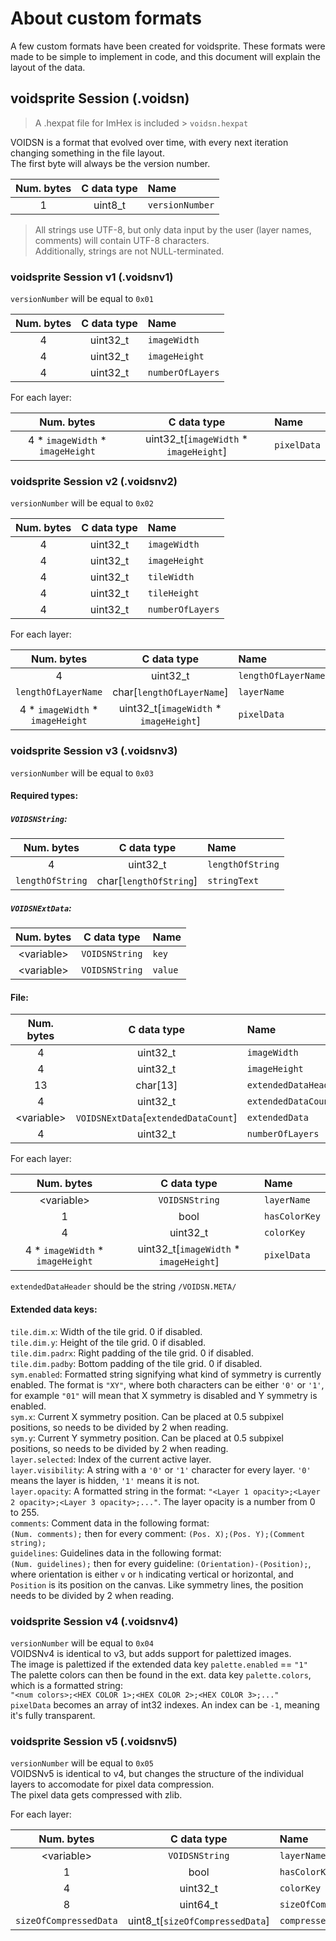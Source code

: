 # About custom formats

A few custom formats have been created for voidsprite. These formats were made to be simple to implement in code, and this document will explain the layout of the data.


## voidsprite Session (.voidsn)

> A .hexpat file for ImHex is included &gt; `voidsn.hexpat`

VOIDSN is a format that evolved over time, with every next iteration changing something in the file layout.  
The first byte will always be the version number.

| Num. bytes | C data type | Name |
| :--------: | :---------: | :--- |
| 1 | uint8_t | `versionNumber` |

> All strings use UTF-8, but only data input by the user (layer names, comments) will contain UTF-8 characters.  
> Additionally, strings are not NULL-terminated.

### voidsprite Session v1 (.voidsnv1)

`versionNumber` will be equal to `0x01`

| Num. bytes | C data type | Name |
| :--------: | :---------: | :--- |
| 4 | uint32_t | `imageWidth` |
| 4 | uint32_t | `imageHeight` |
| 4 | uint32_t | `numberOfLayers` |

For each layer:

| Num. bytes | C data type | Name |
| :--------: | :---------: | :--- |
| 4 * `imageWidth` * `imageHeight` | uint32_t[`imageWidth` * `imageHeight`] | `pixelData` |


### voidsprite Session v2 (.voidsnv2)

`versionNumber` will be equal to `0x02`

| Num. bytes | C data type | Name |
| :--------: | :---------: | :--- |
| 4 | uint32_t | `imageWidth` |
| 4 | uint32_t | `imageHeight` |
| 4 | uint32_t | `tileWidth` |
| 4 | uint32_t | `tileHeight` |
| 4 | uint32_t | `numberOfLayers` |

For each layer:

| Num. bytes | C data type | Name |
| :--------: | :---------: | :--- |
| 4 | uint32_t | `lengthOfLayerName` |
| `lengthOfLayerName` | char[`lengthOfLayerName`] | `layerName` |
| 4 * `imageWidth` * `imageHeight` | uint32_t[`imageWidth` * `imageHeight`] | `pixelData` |


### voidsprite Session v3 (.voidsnv3)

`versionNumber` will be equal to `0x03`

#### Required types:

##### `VOIDSNString`:
| Num. bytes | C data type | Name |
| :--------: | :---------: | :--- |
| 4 | uint32_t | `lengthOfString` |
| `lengthOfString` | char[`lengthOfString`] | `stringText` |

##### `VOIDSNExtData`:
| Num. bytes | C data type | Name |
| :--------: | :---------: | :--- |
| &lt;variable&gt; | `VOIDSNString` | `key` |
| &lt;variable&gt; | `VOIDSNString` | `value` |

#### File:

| Num. bytes | C data type | Name |
| :--------: | :---------: | :--- |
| 4 | uint32_t | `imageWidth` |
| 4 | uint32_t | `imageHeight` |
| 13 | char[13] | `extendedDataHeader` |
| 4 | uint32_t | `extendedDataCount` |
| &lt;variable&gt; | `VOIDSNExtData`[`extendedDataCount`] | `extendedData` |
| 4 | uint32_t | `numberOfLayers` |


For each layer:

| Num. bytes | C data type | Name |
| :--------: | :---------: | :--- |
| &lt;variable&gt; | `VOIDSNString` | `layerName` |
| 1 | bool | `hasColorKey` |
| 4 | uint32_t | `colorKey` |
| 4 * `imageWidth` * `imageHeight` | uint32_t[`imageWidth` * `imageHeight`] | `pixelData` |

`extendedDataHeader` should be the string `/VOIDSN.META/`

#### Extended data keys:
`tile.dim.x`: Width of the tile grid. 0 if disabled.  
`tile.dim.y`: Height of the tile grid. 0 if disabled.  
`tile.dim.padrx`: Right padding of the tile grid. 0 if disabled.  
`tile.dim.padby`: Bottom padding of the tile grid. 0 if disabled.  
`sym.enabled`: Formatted string signifying what kind of symmetry is currently enabled. The format is `"XY"`, where both characters can be either `'0'` or `'1'`, for example `"01"` will mean that X symmetry is disabled and Y symmetry is enabled.  
`sym.x`: Current X symmetry position. Can be placed at 0.5 subpixel positions, so needs to be divided by 2 when reading.  
`sym.y`: Current Y symmetry position. Can be placed at 0.5 subpixel positions, so needs to be divided by 2 when reading.  
`layer.selected`: Index of the current active layer.  
`layer.visibility`: A string with a `'0'` or `'1'` character for every layer. `'0'` means the layer is hidden, `'1'` means it is not.  
`layer.opacity`: A formatted string in the format: `"<Layer 1 opacity>;<Layer 2 opacity>;<Layer 3 opacity>;..."`. The layer opacity is a number from 0 to 255.  
`comments`: Comment data in the following format:  
`(Num. comments);` then for every comment: `(Pos. X);(Pos. Y);(Comment string);`  
`guidelines`: Guidelines data in the following format:  
`(Num. guidelines);` then for every guideline: `(Orientation)-(Position);`, where orientation is either `v` or `h` indicating vertical or horizontal, and `Position` is its position on the canvas. Like symmetry lines, the position needs to be divided by 2 when reading.  

### voidsprite Session v4 (.voidsnv4)

`versionNumber` will be equal to `0x04`  
VOIDSNv4 is identical to v3, but adds support for palettized images.  
The image is palettized if the extended data key `palette.enabled` == `"1"`  
The palette colors can then be found in the ext. data key `palette.colors`, which is a formatted string:  
`"<num colors>;<HEX COLOR 1>;<HEX COLOR 2>;<HEX COLOR 3>;..."`  
`pixelData` becomes an array of int32 indexes. An index can be `-1`, meaning it's fully transparent.

### voidsprite Session v5 (.voidsnv5)

`versionNumber` will be equal to `0x05`  
VOIDSNv5 is identical to v4, but changes the structure of the individual layers to accomodate for pixel data compression.  
The pixel data gets compressed with zlib.

For each layer:

| Num. bytes | C data type | Name |
| :--------: | :---------: | :--- |
| &lt;variable&gt; | `VOIDSNString` | `layerName` |
| 1 | bool | `hasColorKey` |
| 4 | uint32_t | `colorKey` |
| 8 | uint64_t | `sizeOfCompressedData` |
| `sizeOfCompressedData` | uint8_t[`sizeOfCompressedData`] | `compressedPixelData` |
